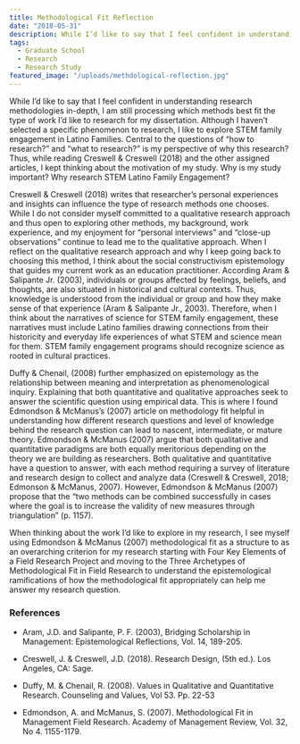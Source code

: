 ```yaml
---
title: Methodological Fit Reflection
date: "2018-05-31"
description: While I’d like to say that I feel confident in understanding research methodologies in-depth, I am still processing which methods best fit the type of work I’d like to research for my dissertation.
tags:
  - Graduate School
  - Research
  - Research Study
featured_image: "/uploads/methdological-reflection.jpg"
---
```


While I’d like to say that I feel confident in understanding research methodologies in-depth, I am still processing which methods best fit the type of work I’d like to research for my dissertation. Although I haven’t selected a specific phenomenon to research, I like to explore STEM family engagement in Latino Families. Central to the questions of “how to research?” and “what to research?” is my perspective of why this research? Thus, while reading Creswell &amp; Creswell (2018) and the other assigned articles, I kept thinking about the motivation of my study. Why is my study important? Why research STEM Latino Family Engagement?

Creswell &amp; Creswell (2018) writes that researcher’s personal experiences and insights can influence the type of research methods one chooses. While I do not consider myself committed to a qualitative research approach and thus open to exploring other methods, my background, work experience, and my enjoyment for “personal interviews” and “close-up observations” continue to lead me to the qualitative approach. When I reflect on the qualitative research approach and why I keep going back to choosing this method, I think about the social constructivism epistemology that guides my current work as an education practitioner. According Aram &amp; Salipante Jr. (2003), individuals or groups affected by feelings, beliefs, and thoughts, are also situated in historical and cultural contexts. Thus, knowledge is understood from the individual or group and how they make sense of that experience (Aram &amp; Salipante Jr., 2003). Therefore, when I think about the narratives of science for STEM family engagement, these narratives must include Latino families drawing connections from their historicity and everyday life experiences of what STEM and science mean for them. STEM family engagement programs should recognize science as rooted in cultural practices.

Duffy &amp; Chenail, (2008) further emphasized on epistemology as the relationship between meaning and interpretation as phenomenological inquiry. Explaining that both quantitative and qualitative approaches seek to answer the scientific question using empirical data. This is where I found Edmondson &amp; McManus’s (2007) article on methodology fit helpful in understanding how different research questions and level of knowledge behind the research question can lead to nascent, intermediate, or mature theory. Edmondson &amp; McManus (2007) argue that both qualitative and quantitative paradigms are both equally meritorious depending on the theory we are building as researchers. Both qualitative and quantitative have a question to answer, with each method requiring a survey of literature and research design to collect and analyze data (Creswell &amp; Creswell, 2018; Edmonson &amp; McManus, 2007). However, Edmondson &amp; McManus (2007) propose that the “two methods can be combined successfully in cases where the goal is to increase the validity of new measures through triangulation” (p. 1157).

When thinking about the work I’d like to explore in my research, I see myself using Edmondson &amp; McManus (2007) methodological fit as a structure to as an overarching criterion for my research starting with Four Key Elements of a Field Research Project and moving to the Three Archetypes of Methodological Fit in Field Research to understand the epistemological ramifications of how the methodological fit appropriately can help me answer my research question.

### References

- Aram, J.D. and Salipante, P. F. (2003), Bridging Scholarship in Management: Epistemological Reflections, Vol. 14, 189-205.

- Creswell, J. &amp; Creswell, J.D. (2018). Research Design, (5th ed.). Los Angeles, CA:&nbsp;Sage.

- Duffy, M. &amp; Chenail, R. (2008). Values in Qualitative and Quantitative Research.&nbsp;Counseling and Values, Vol 53. Pp. 22-53

- Edmondson, A. and McManus, S. (2007). Methodological Fit in Management Field&nbsp;Research. Academy of Management Review, Vol. 32, No 4. 1155-1179.
